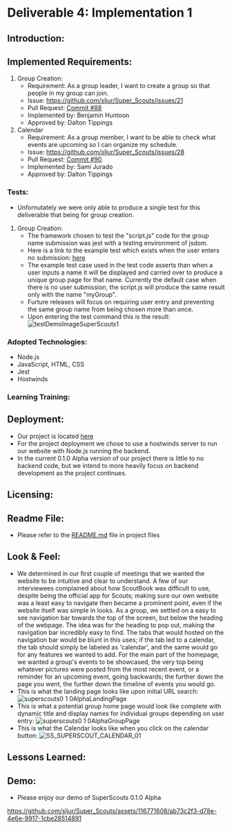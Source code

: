 # Deliverable 4: Implementation 1

## Introduction:

## Implemented Requirements:
1. Group Creation:
   - Requirement: As a group leader, I want to create a group so that people in my group can join.
   - Issue: https://github.com/sljur/Super_Scouts/issues/21
   - Pull Request: [Commit #88](https://github.com/sljur/Super_Scouts/commit/b837e3973c6bf75978a8c324bacc62eea403d9ef)
   - Implemented by: Benjamin Huntoon
   - Approved by: Dalton Tippings
2. Calendar
    - Requirement:  As a group member, I want to be able to check what events are upcoming so I can organize my schedule.
    - Issue: https://github.com/sljur/Super_Scouts/issues/28
    - Pull Request: [Commit #90](https://github.com/sljur/Super_Scouts/commits/bf3a78035a971aa97358af10c7a064235e1f8ae3).
    - Implemented by: Sami Jurado
    - Approved by: Dalton Tippings 
     
### Tests:
- Unfornutately we were only able to produce a single  test for this deliverable that being for group creation.
1. Group Creation:
   - The framework chosen to test the "script.js" code for the group name submission was jest with a testing environment of jsdom.
   - Here is a link to the example test which exists when the user enters no submission: [here](https://github.com/sljur/Super_Scouts/blob/main/website/script.test.js)
   - The example test case used in the test code asserts than when a user inputs a name it will be displayed and carried over to produce a unique group page for that name. Currently the default case when there is no user submission, the script.js will produce the same result only with the name "myGroup".
   - Furture releases will focus on requiring user entry and preventing the same group name from being chosen more than once.
   - Upon entering the test command this is the result:
     ![testDemoImageSuperScouts1](https://github.com/sljur/Super_Scouts/assets/116771608/92ba8717-2a6c-4193-a6a8-1f77de5ed1da)


### Adopted Technologies:
- Node.js
- JavaScript, HTML, CSS
- Jest
- Hostwinds

### Learning Training:

## Deployment:
- Our project is located [here](http://superscouts.site/)
- For the project deployment we chose to use a hostwinds server to run our website with Node.js running the backend.
- In the current 0.1.0 Alpha version of our project there is little to no backend code, but we intend to more heavily focus on backend development as the project continues. 

## Licensing:

## Readme File:
- Please refer to the [README.md](https://github.com/sljur/Super_Scouts/blob/main/README.md) file in project files

## Look & Feel:
   - We determined in our first couple of meetings that we wanted the website to be intuitive and clear to understand. A few of our interviewees complained about how ScoutBook was difficult to use, despite being the official app for Scouts; making sure our own website was a least easy to navigate then became a prominent point, even if the website itself was simple in looks. As a group, we settled on a easy to see navigation bar towards the top of the screen, but below the heading of the webpage. The idea was for the heading to pop out, making the navigation bar incredibly easy to find. The tabs that would hosted on the navigation bar would be blunt in this uses; if the tab led to a calendar, the tab should simply be labeled as 'calendar', and the same would go for any features we wanted to add. For the main part of the homepage, we wanted a group's events to be showcased, the very top being whatever pictures were posted from the most recent event, or a reminder for an upcoming event, going backwards; the further down the page you went, the further down the timeline of events you would go.
   - This is what the landing page looks like upon initial URL search:   
![superscouts0 1 0AlphaLandingPage](https://github.com/sljur/Super_Scouts/assets/116771608/5860a250-34e4-4b66-91d2-52b601385132)
- This is what a potential group home page would look like complete with dynamic title and display names for individual groups depending on user entry:
![superscouts0 1 0AlphaGroupPage](https://github.com/sljur/Super_Scouts/assets/116771608/4dc704d3-c2dc-4a1f-98a0-ce7e9741575a)
- This is what the Calendar looks like when you click on the calendar button:
![SS_SUPERSCOUT_CALENDAR_01](https://github.com/sljur/Super_Scouts/assets/116686483/1bc33467-5ce7-43c3-982b-b7d13ca62e1c)


## Lessons Learned:

## Demo:
- Please enjoy our demo of SuperScouts 0.1.0 Alpha


https://github.com/sljur/Super_Scouts/assets/116771608/ab73c2f3-d78e-4e6e-9917-1cbe28514891




